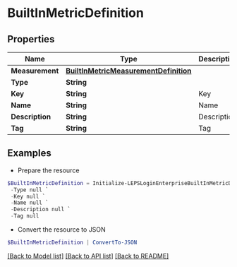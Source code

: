 # BuiltInMetricDefinition
## Properties

Name | Type | Description | Notes
------------ | ------------- | ------------- | -------------
**Measurement** | [**BuiltInMetricMeasurementDefinition**](BuiltInMetricMeasurementDefinition.md) |  | [optional] 
**Type** | **String** |  | 
**Key** | **String** | Key | [optional] 
**Name** | **String** | Name | [optional] 
**Description** | **String** | Description | [optional] 
**Tag** | **String** | Tag | [optional] 

## Examples

- Prepare the resource
```powershell
$BuiltInMetricDefinition = Initialize-LEPSLoginEnterpriseBuiltInMetricDefinition  -Measurement null `
 -Type null `
 -Key null `
 -Name null `
 -Description null `
 -Tag null
```

- Convert the resource to JSON
```powershell
$BuiltInMetricDefinition | ConvertTo-JSON
```

[[Back to Model list]](../README.md#documentation-for-models) [[Back to API list]](../README.md#documentation-for-api-endpoints) [[Back to README]](../README.md)


